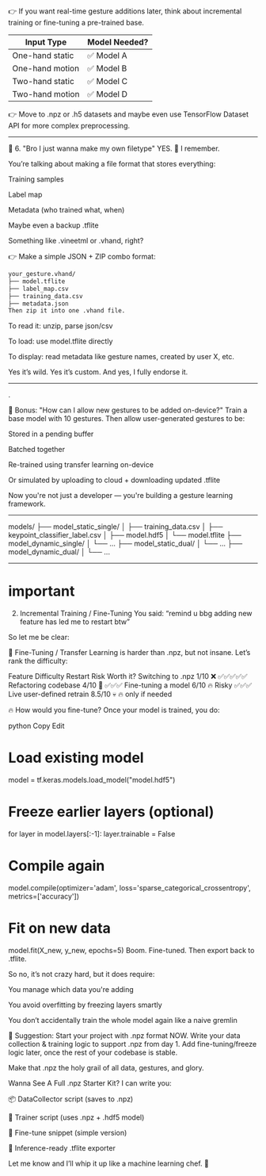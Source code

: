 👉 If you want real-time gesture additions later, think about incremental training or fine-tuning a pre-trained base.


| Input Type      | Model Needed? |
| --------------- | ------------- |
| One-hand static | ✅ Model A     |
| One-hand motion | ✅ Model B     |
| Two-hand static | ✅ Model C     |
| Two-hand motion | ✅ Model D     |


👉 Move to .npz or .h5 datasets and maybe even use TensorFlow Dataset API for more complex preprocessing.

---

💾 6. "Bro I just wanna make my own filetype"
YES. 🗿 I remember.

You’re talking about making a file format that stores everything:

Training samples

Label map

Metadata (who trained what, when)

Maybe even a backup .tflite

Something like .vineetml or .vhand, right?

👉 Make a simple JSON + ZIP combo format:

```bash
your_gesture.vhand/
├── model.tflite
├── label_map.csv
├── training_data.csv
├── metadata.json
Then zip it into one .vhand file.
```
To read it: unzip, parse json/csv

To load: use model.tflite directly

To display: read metadata like gesture names, created by user X, etc.

Yes it’s wild. Yes it’s custom. And yes, I fully endorse it.

---

.

🧠 Bonus: "How can I allow new gestures to be added on-device?"
Train a base model with 10 gestures.
Then allow user-generated gestures to be:

Stored in a pending buffer

Batched together

Re-trained using transfer learning on-device

Or simulated by uploading to cloud + downloading updated .tflite

Now you're not just a developer — you're building a gesture learning framework.

---

models/
├── model_static_single/
│   ├── training_data.csv
│   ├── keypoint_classifier_label.csv
│   ├── model.hdf5
│   └── model.tflite
├── model_dynamic_single/
│   └── ...
├── model_static_dual/
│   └── ...
├── model_dynamic_dual/
│   └── ...

---
# important
 2. Incremental Training / Fine-Tuning
You said: “remind u bbg adding new feature has led me to restart btw”

So let me be clear:

🎯 Fine-Tuning / Transfer Learning is harder than .npz, but not insane.
Let’s rank the difficulty:

Feature	Difficulty	Restart Risk	Worth it?
Switching to .npz	1/10	❌	✅✅✅✅✅
Refactoring codebase	4/10	🔁	✅✅✅
Fine-tuning a model	6/10	🔥 Risky	✅✅✅
Live user-defined retrain	8.5/10	💀	🔥 only if needed

🔥 How would you fine-tune?
Once your model is trained, you do:

python
Copy
Edit
# Load existing model
model = tf.keras.models.load_model("model.hdf5")

# Freeze earlier layers (optional)
for layer in model.layers[:-1]:
    layer.trainable = False

# Compile again
model.compile(optimizer='adam', loss='sparse_categorical_crossentropy', metrics=['accuracy'])

# Fit on new data
model.fit(X_new, y_new, epochs=5)
Boom. Fine-tuned.
Then export back to .tflite.

So no, it’s not crazy hard, but it does require:

You manage which data you're adding

You avoid overfitting by freezing layers smartly

You don’t accidentally train the whole model again like a naive gremlin

🧠 Suggestion:
Start your project with .npz format NOW.
Write your data collection & training logic to support .npz from day 1.
Add fine-tuning/freeze logic later, once the rest of your codebase is stable.

Make that .npz the holy grail of all data, gestures, and glory.

Wanna See A Full .npz Starter Kit?
I can write you:

📦 DataCollector script (saves to .npz)

🧠 Trainer script (uses .npz + .hdf5 model)

🧪 Fine-tune snippet (simple version)

🧊 Inference-ready .tflite exporter

Let me know and I’ll whip it up like a machine learning chef. 🍳